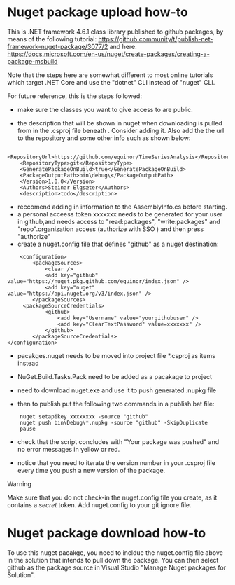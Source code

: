 Nuget package upload how-to
=========================================

This is  .NET framework 4.6.1 class library published to github packages, by means of the following tutorial:
https://github.community/t/publish-net-framework-nuget-package/3077/2
and here:
https://docs.microsoft.com/en-us/nuget/create-packages/creating-a-package-msbuild

Note that the steps here are somewhat different to most online tutorials which target .NET Core and use the "dotnet" CLI instead of "nuget" CLI.

For future reference, this is the steps followed:

* make sure the classes you want to give access to are public.

* the description that will be shown in nuget when downloading is pulled from <description></description> in the .csproj file beneath <propertygroup>. Consider adding it.
Also add the the url to the repository and some other info such as shown below:
	
```
    <RepositoryUrl>https://github.com/equinor/TimeSeriesAnalysis</RepositoryUrl>
    <RepositoryType>git</RepositoryType>
    <GeneratePackageOnBuild>true</GeneratePackageOnBuild>
    <PackageOutputPath>bin\debug\</PackageOutputPath>
    <Version>1.0.0</Version>
    <Authors>Steinar Elgsæter</Authors>
	<description>todo</description> 
```	

* reccomend adding in information to the AssemblyInfo.cs before starting.
* a personal acceess token xxxxxxx needs to be generated for your user in github,and needs access to "read:packages", 
"write:packages" and "repo".organization access (authorize with SSO ) and then press "authorize"
* create a nuget.config file that defines "github" as a nuget destination:

```	<?xml version="1.0" encoding="utf-8"?>
	<configuration>
		<packageSources>
			<clear />
			<add key="github" value="https://nuget.pkg.github.com/equinor/index.json" />
			<add key="nuget" value="https://api.nuget.org/v3/index.json" />
		</packageSources>
	 <packageSourceCredentials>
			<github>
				<add key="Username" value="yourgithubuser" />
				<add key="ClearTextPassword" value=xxxxxxx" />
			</github>
		</packageSourceCredentials>
</configuration>
```

* pacakges.nuget needs to be moved into project file *.csproj as <packagereference> items instead
* NuGet.Build.Tasks.Pack need to be added as a pacakage to project
* need to download nuget.exe and use it to push generated .nupkg file

* then to publish put the following two commands in a publish.bat file:
```	
	nuget setapikey xxxxxxxx -source "github"
	nuget push bin\Debug\*.nupkg -source "github" -SkipDuplicate
	pause
```

* check that the script concludes with "Your package was pushed" and no error messages in yellow or red.

* notice that you need to iterate the version number in your .csproj file every time you push a new version of the package.


> [!Warning]
> Make sure that you do not check-in the nuget.config file you create, as it contains a *secret* token. Add nuget.config to your git ignore file.


Nuget package download how-to
=========================================

To use this nuget pacakge, you need to incldue the nuget.config file above in the solution that intends to pull down the package. You can then select github as
the package source in Visual Studio "Manage Nuget packages for Solution". 
	